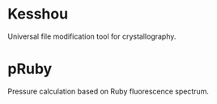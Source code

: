 # Kesshou
Universal file modification tool for crystallography.

# pRuby
Pressure calculation based on Ruby fluorescence spectrum.